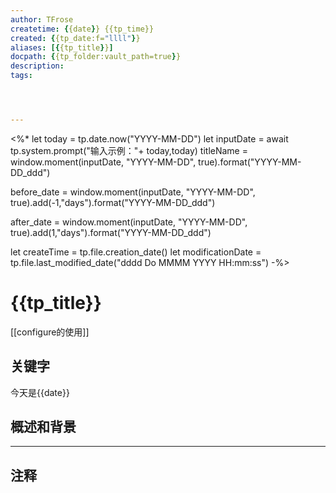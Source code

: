```yaml
---
author: TFrose
createtime: {{date}} {{tp_time}}
created: {{tp_date:f="llll"}}
aliases: [{{tp_title}}]
docpath: {{tp_folder:vault_path=true}}
description:
tags:




---
```


<%*
let today = tp.date.now("YYYY-MM-DD")
let inputDate = await tp.system.prompt("输入示例："+ today,today)
titleName = window.moment(inputDate, "YYYY-MM-DD", true).format("YYYY-MM-DD_ddd")

before_date = window.moment(inputDate, "YYYY-MM-DD", true).add(-1,"days").format("YYYY-MM-DD_ddd")

after_date = window.moment(inputDate, "YYYY-MM-DD", true).add(1,"days").format("YYYY-MM-DD_ddd")

let createTime = tp.file.creation_date()
let modificationDate = tp.file.last_modified_date("dddd Do MMMM YYYY HH:mm:ss")
-%>

# {{tp_title}}

[[configure的使用]]

## 关键字
今天是{{date}}


## 概述和背景




---
## 注释
